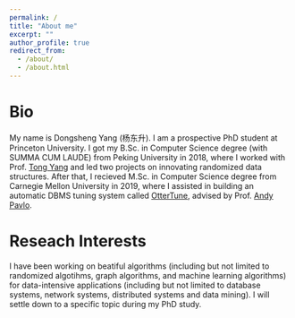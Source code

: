 ```yaml
---
permalink: /
title: "About me"
excerpt: ""
author_profile: true
redirect_from: 
  - /about/
  - /about.html
---
```


Bio
======
My name is Dongsheng Yang (杨东升). I am a prospective PhD student at Princeton University. I got my B.Sc. in Computer Science degree (with SUMMA CUM LAUDE) from Peking University in 2018, where I worked with Prof. [Tong Yang](http://net.pku.edu.cn/~yangtong/) and led two projects on innovating randomized data structures. After that, I recieved M.Sc. in Computer Science degree from Carnegie Mellon University in 2019, where I assisted in building an automatic DBMS tuning system called [OtterTune](https://github.com/cmu-db/ottertune), advised by Prof. [Andy Pavlo](http://www.cs.cmu.edu/~pavlo/).

Reseach Interests
======
I have been working on beatiful algorithms (including but not limited to randomized algotihms, graph algorithms, and machine learning algorithms) for data-intensive applications (including but not limited to database systems, network systems, distributed systems and data mining). I will settle down to a specific topic during my PhD study.
